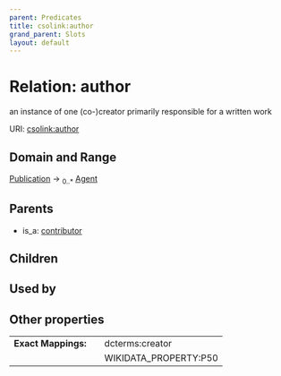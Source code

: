 ```yaml
---
parent: Predicates
title: csolink:author
grand_parent: Slots
layout: default
---
```


# Relation: author


an instance of one (co-)creator primarily responsible for a written work

URI: [csolink:author](https://w3id.org/csolink/vocab/author)

## Domain and Range

[Publication](Publication.md) ->  <sub>0..*</sub> [Agent](Agent.md)

## Parents

 *  is_a: [contributor](contributor.md)

## Children


## Used by


## Other properties

|  |  |  |
| --- | --- | --- |
| **Exact Mappings:** | | dcterms:creator |
|  | | WIKIDATA_PROPERTY:P50 |

